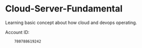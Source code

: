 # Cloud-Server-Fundamental
Learning basic concept about how cloud and devops operating.

Account ID: 
```
    780788619242
```